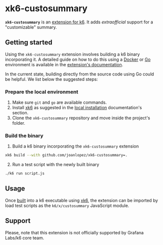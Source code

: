 # xk6-custosummary

**`xk6-custosummary`** is an [extension for k6](https://k6.io/docs/extensions).
It adds _extraofficial_ support for a "customizable" summary.

## Getting started

Using the `xk6-custosummary` extension involves building a k6 binary incorporating it.
A detailed guide on how to do this using a [Docker](https://www.docker.com/) or [Go](https://go.dev/) environment
is available in the [extension's documentation](https://grafana.com/docs/k6/latest/extensions/build-k6-binary-using-go/).

In the current state, building directly from the source code using Go could be helpful. We list below the suggested steps:

### Prepare the local environment

1. Make sure `git` and `go` are available commands.
2. Install [xk6](https://github.com/grafana/xk6#local-installation) as suggested in 
the [local installation](https://github.com/grafana/xk6#local-installation) documentation's section.
3. Clone the `xk6-custosummary` repository and move inside the project's folder.

### Build the binary

1. Build a k6 binary incorporating the `xk6-custosummary` extension
```bash
xk6 build --with github.com/joanlopez/xk6-custosummary=.
```

2. Run a test script with the newly built binary
```bash
./k6 run script.js
```

## Usage

Once [built](#getting-started) into a k6 executable using [xk6](https://github.com/grafana/xk6),
the extension can be imported by load test scripts as the `k6/x/custosummary` JavaScript module.

## Support

Please, note that this extension is not officially supported by Grafana Labs/k6 core team.